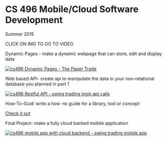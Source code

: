 # CS 496 Mobile/Cloud Software Development

Summer 2015 

CLICK ON IMG TO GO TO VIDEO

Dynamic Pages - make a dynamic webpage that can store, edit and display data

[![cs496 Dynamic Pages - The Paper Trade](http://img.youtube.com/vi/Z4_2ON03S4w/0.jpg)](http://www.youtube.com/watch?v=Z4_2ON03S4w)

Web based API- create api to manipulate the data in your non-relational database you planned in part 1

[![cs496 Restful API - swing trading login api calls](http://img.youtube.com/vi/wX1HEbf1W5Y/0.jpg)](http://www.youtube.com/watch?v=wX1HEbf1W5Y)

How-To-Guid: write a how –to guide for a library, tool or concept

 [Check it out](http://web.engr.oregonstate.edu/~payneal/cs496/howto/#/)


Final Project- make a fully cloud backed mobile application

[![cs496 mobile app with cloud backend - swing trading mobile app](http://img.youtube.com/vi/gJw2-ufxqk4/0.jpg)](http://www.youtube.com/watch?v=gJw2-ufxqk4)

